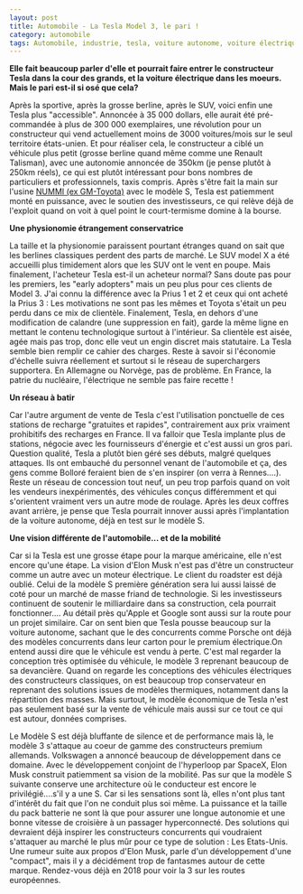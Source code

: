 ```yaml
---
layout: post
title: Automobile - La Tesla Model 3, le pari !
category: automobile
tags: Automobile, industrie, tesla, voiture autonome, voiture électrique
---
```

**Elle fait beaucoup parler d'elle et pourrait faire entrer le constructeur Tesla dans la cour des grands, et la voiture électrique dans les moeurs. Mais le pari est-il si osé que cela?**

Après la sportive, après la grosse berline, après le SUV, voici enfin une Tesla plus "accessible". Annoncée à 35 000 dollars, elle aurait été pré-commandée à plus de 300 000 exemplaires, une révolution pour un constructeur qui vend actuellement moins de 3000 voitures/mois sur le seul territoire états-unien. Et pour réaliser cela, le constructeur a ciblé un véhicule plus petit (grosse berline quand même comme une Renault Talisman), avec une autonomie annoncée de 350km (je pense plutôt à 250km réels), ce qui est plutôt intéressant pour bons nombres de particuliers et professionnels, taxis compris. Après s'être fait la main sur l'usine <span style="text-decoration:underline;"><a href="https://en.wikipedia.org/wiki/NUMMI">NUMMI (ex GM-Toyota)</a></span> avec le modèle S, Tesla est patiemment monté en puissance, avec le soutien des investisseurs, ce qui relève déjà de l'exploit quand on voit à quel point le court-termisme domine à la bourse.

**Une physionomie étrangement conservatrice**

La taille et la physionomie paraissent pourtant étranges quand on sait que les berlines classiques perdent des parts de marché. Le SUV model X a été accueilli plus timidement alors que les SUV ont le vent en poupe. Mais finalement, l'acheteur Tesla est-il un acheteur normal? Sans doute pas pour les premiers, les "early adopters" mais un peu plus pour ces clients de Model 3. J'ai connu la différence avec la Prius 1 et 2 et ceux qui ont acheté la Prius 3 : Les motivations ne sont pas les mêmes et Toyota s'était un peu perdu dans ce mix de clientèle. Finalement, Tesla, en dehors d'une modification de calandre (une suppression en fait), garde la même ligne en mettant le contenu technologique surtout à l'intérieur. Sa clientèle est aisée, agée mais pas trop, donc elle veut un engin discret mais statutaire. La Tesla semble bien remplir ce cahier des charges. Reste à savoir si l'économie d'échelle suivra réellement et surtout si le réseau de superchargers supportera. En Allemagne ou Norvège, pas de problème. En France, la patrie du nucléaire, l'électrique ne semble pas faire recette !

**Un réseau à batir**

Car l'autre argument de vente de Tesla c'est l'utilisation ponctuelle de ces stations de recharge "gratuites et rapides", contrairement aux prix vraiment prohibitifs des recharges en France. Il va falloir que Tesla implante plus de stations, négocie avec les fournisseurs d'énergie et c'est aussi un gros pari. Question qualité, Tesla a plutôt bien géré ses débuts, malgré quelques attaques. Ils ont embauché du personnel venant de l'automobile et ça, des gens comme Bolloré feraient bien de s'en inspirer (on verra à Rennes....). Reste un réseau de concession tout neuf, un peu trop parfois quand on voit les vendeurs inexpérimentés, des véhicules conçus différemment et qui s'orientent vraiment vers un autre mode de roulage. Après les deux coffres avant arrière, je pense que Tesla pourrait innover aussi après l'implantation de la voiture autonome, déjà en test sur le modèle S.

**Une vision différente de l'automobile... et de la mobilité**

Car si la Tesla est une grosse étape pour la marque américaine, elle n'est encore qu'une étape. La vision d'Elon Musk n'est pas d'être un constructeur comme un autre avec un moteur électrique. Le client du roadster est déjà oublié. Celui de la modèle S première génération sera lui aussi laissé de coté pour un marché de masse friand de technologie. Si les investisseurs continuent de soutenir le milliardaire dans sa construction, cela pourrait fonctionner.... Au détail près qu'Apple et Google sont aussi sur la route pour un projet similaire. Car on sent bien que Tesla pousse beaucoup sur la voiture autonome, sachant que le des concurrents comme Porsche ont déjà des modèles concurrents dans leur carton pour le premium électrique.On entend aussi dire que le véhicule est vendu à perte. C'est mal regarder la conception très optimisée du véhicule, le modèle 3 reprenant beaucoup de sa devancière. Quand on regarde les conceptions des véhicules électriques des constructeurs classiques, on est beaucoup trop conservateur en reprenant des solutions issues de modèles thermiques, notamment dans la répartition des masses. Mais surtout, le modèle économique de Tesla n'est pas seulement basé sur la vente de véhicule mais aussi sur ce tout ce qui est autour, données comprises.

Le Modèle S est déjà bluffante de silence et de performance mais là, le modèle 3 s'attaque au coeur de gamme des constructeurs premium allemands. Volkswagen a annoncé beaucoup de développement dans ce domaine. Avec le développement conjoint de l'hyperloop par SpaceX, Elon Musk construit patiemment sa vision de la mobilité. Pas sur que la modèle S suivante conserve une architecture où le conducteur est encore le privilégié....s'il y a une S. Car si les sensations sont là, elles n'ont plus tant d'intérêt du fait que l'on ne conduit plus soi même. La puissance et la taille du pack batterie ne sont là que pour assurer une longue autonomie et une bonne vitesse de croisière à un passager hyperconnecté. Des solutions qui devraient déjà inspirer les constructeurs concurrents qui voudraient s'attaquer au marché le plus mûr pour ce type de solution : Les Etats-Unis. Une rumeur suite aux propos d'Elon Musk, parle d'un développement d'une "compact", mais il y a décidément trop de fantasmes autour de cette marque. Rendez-vous déjà en 2018 pour voir la 3 sur les routes européennes.
